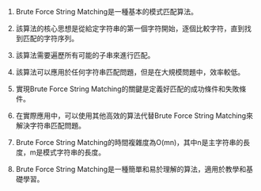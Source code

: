 

1. Brute Force String Matching是一種基本的模式匹配算法。 

2. 該算法的核心思想是從給定字符串的第一個字符開始，逐個比較字符，直到找到匹配的字符序列。 

3. 該算法需要遍歷所有可能的子串來進行匹配。 

4. 該算法可以應用於任何字符串匹配問題，但是在大規模問題中，效率較低。 

5. 實現Brute Force String Matching的關鍵是定義好匹配的成功條件和失敗條件。 

6. 在實際應用中，可以使用其他高效的算法代替Brute Force String Matching來解決字符串匹配問題。 

7. Brute Force String Matching的時間複雜度為O(mn)，其中n是主字符串的長度，m是模式字符串的長度。 

8. Brute Force String Matching是一種簡單和易於理解的算法，適用於教學和基礎學習。